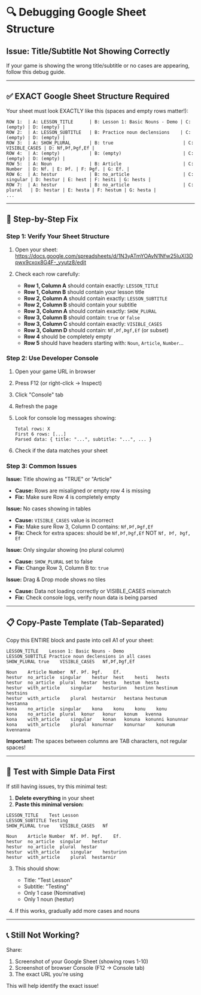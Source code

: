 # 🔍 Debugging Google Sheet Structure

## Issue: Title/Subtitle Not Showing Correctly

If your game is showing the wrong title/subtitle or no cases are appearing, follow this debug guide.

---

## ✅ EXACT Google Sheet Structure Required

Your sheet must look EXACTLY like this (spaces and empty rows matter!):

```
ROW 1:  | A: LESSON_TITLE      | B: Lesson 1: Basic Nouns - Demo | C: (empty) | D: (empty) |
ROW 2:  | A: LESSON_SUBTITLE   | B: Practice noun declensions    | C: (empty) | D: (empty) |
ROW 3:  | A: SHOW_PLURAL       | B: true                          | C: VISIBLE_CASES | D: Nf,Þf,Þgf,Ef |
ROW 4:  | A: (empty)           | B: (empty)                       | C: (empty) | D: (empty) |
ROW 5:  | A: Noun              | B: Article                       | C: Number  | D: Nf. | E: Þf. | F: Þgf. | G: Ef. |
ROW 6:  | A: hestur            | B: no_article                    | C: singular | D: hestur | E: hest | F: hesti | G: hests |
ROW 7:  | A: hestur            | B: no_article                    | C: plural   | D: hestar | E: hesta | F: hestum | G: hesta |
...
```

---

## 🔧 Step-by-Step Fix

### Step 1: Verify Your Sheet Structure

1. Open your sheet: https://docs.google.com/spreadsheets/d/1N3yATmYOAyN1Nfw25IuXl3Dpwx9cxox8G4F-_yyutz8/edit

2. Check each row carefully:
   - **Row 1, Column A** should contain exactly: `LESSON_TITLE`
   - **Row 1, Column B** should contain your lesson title
   - **Row 2, Column A** should contain exactly: `LESSON_SUBTITLE`  
   - **Row 2, Column B** should contain your subtitle
   - **Row 3, Column A** should contain exactly: `SHOW_PLURAL`
   - **Row 3, Column B** should contain: `true` or `false`
   - **Row 3, Column C** should contain exactly: `VISIBLE_CASES`
   - **Row 3, Column D** should contain: `Nf,Þf,Þgf,Ef` (or subset)
   - **Row 4** should be completely empty
   - **Row 5** should have headers starting with: `Noun`, `Article`, `Number`...

### Step 2: Use Developer Console

1. Open your game URL in browser
2. Press F12 (or right-click → Inspect)
3. Click "Console" tab
4. Refresh the page
5. Look for console log messages showing:
   ```
   Total rows: X
   First 6 rows: [...]
   Parsed data: { title: "...", subtitle: "...", ... }
   ```

6. Check if the data matches your sheet

### Step 3: Common Issues

**Issue:** Title showing as "TRUE" or "Article"
- **Cause:** Rows are misaligned or empty row 4 is missing
- **Fix:** Make sure Row 4 is completely empty

**Issue:** No cases showing in tables
- **Cause:** `VISIBLE_CASES` value is incorrect
- **Fix:** Make sure Row 3, Column D contains: `Nf,Þf,Þgf,Ef`
- **Fix:** Check for extra spaces: should be `Nf,Þf,Þgf,Ef` NOT `Nf, Þf, Þgf, Ef`

**Issue:** Only singular showing (no plural column)
- **Cause:** `SHOW_PLURAL` set to false
- **Fix:** Change Row 3, Column B to: `true`

**Issue:** Drag & Drop mode shows no tiles
- **Cause:** Data not loading correctly or VISIBLE_CASES mismatch
- **Fix:** Check console logs, verify noun data is being parsed

---

## 📋 Copy-Paste Template (Tab-Separated)

Copy this ENTIRE block and paste into cell A1 of your sheet:

```
LESSON_TITLE	Lesson 1: Basic Nouns - Demo			
LESSON_SUBTITLE	Practice noun declensions in all cases			
SHOW_PLURAL	true	VISIBLE_CASES	Nf,Þf,Þgf,Ef
				
Noun	Article	Number	Nf.	Þf.	Þgf.	Ef.
hestur	no_article	singular	hestur	hest	hesti	hests
hestur	no_article	plural	hestar	hesta	hestum	hesta
hestur	with_article	singular	hesturinn	hestinn	hestinum	hestsins
hestur	with_article	plural	hestarnir	hestana	hestunum	hestanna
kona	no_article	singular	kona	konu	konu	konu
kona	no_article	plural	konur	konur	konum	kvenna
kona	with_article	singular	konan	konuna	konunni	konunnar
kona	with_article	plural	konurnar	konurnar	konunum	kvennanna
```

**Important:** The spaces between columns are TAB characters, not regular spaces!

---

## 🧪 Test with Simple Data First

If still having issues, try this minimal test:

1. **Delete everything** in your sheet
2. **Paste this minimal version:**

```
LESSON_TITLE	Test Lesson			
LESSON_SUBTITLE	Testing			
SHOW_PLURAL	true	VISIBLE_CASES	Nf
				
Noun	Article	Number	Nf.	Þf.	Þgf.	Ef.
hestur	no_article	singular	hestur			
hestur	no_article	plural	hestar			
hestur	with_article	singular	hesturinn			
hestur	with_article	plural	hestarnir			
```

3. This should show:
   - Title: "Test Lesson"
   - Subtitle: "Testing"
   - Only 1 case (Nominative)
   - Only 1 noun (hestur)

4. If this works, gradually add more cases and nouns

---

## 📞 Still Not Working?

Share:
1. Screenshot of your Google Sheet (showing rows 1-10)
2. Screenshot of browser Console (F12 → Console tab)
3. The exact URL you're using

This will help identify the exact issue!
